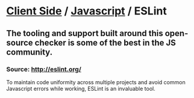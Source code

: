 # [Client Side](../../README.md) / [Javascript](../README.md) / ESLint

## The tooling and support built around this open-source checker is some of the best in the JS community.

### Source: http://eslint.org/

To maintain code uniformity across multiple projects and avoid common Javascript errors while working, ESLint is an invaluable tool.